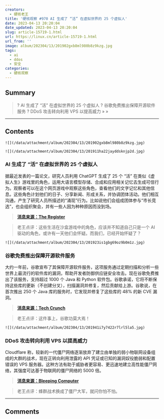 ```yaml
---
creators:
  - 硬核老王
title: '硬核观察 #970 AI 生成了 “活” 在虚拟世界的 25 个虚拟人'
date: 2023-04-13 20:20:04
date_updated: 2023-04-13 20:20:04
slug: article-15719-1.html
url: https://linux.cn/article-15719-1.html
url_from: ''
image: album/202304/13/201902gxb8ml980b8z9kzg.jpg
tags:
  - ai
  - ddos
  - 安全
categories:
  - 硬核观察
---
```


## Summary

> ? AI 生成了 “活” 在虚拟世界的 25 个虚拟人
> ? 谷歌免费推出保障开源软件服务
> ? DDoS 攻击转向利用 VPS 以提高威力
> » 
> »

***

<!-- more -->

## Contents

`![](/data/attachment/album/202304/13/201902gxb8ml980b8z9kzg.jpg)`

`![](/data/attachment/album/202304/13/201911ha22jayddsknjp2d.jpg)`

### AI 生成了 “活” 在虚拟世界的 25 个虚拟人

据最近发表的一篇论文，研究人员利用 ChatGPT 生成了 25 个 “活” 在类似《虚拟人生》游戏里的角色，运用大语言模型存储、合成和应用相关记忆去生成可信行为。观察者可以在这个网页游戏中观察这些角色，查看他们的文字记忆和其他信息。这些角色计划他们的日子、分享新闻、形成关系，并协调团体活动。他们相互沟通，产生了研究人员所描述的“涌现”行为。比如说他们会组成团体参与“市长竞选”，也会组织聚会，并有一些人因为种种原因而没到场。

> 
> **[消息来源：The Register](https://www.theregister.com/2023/04/11/sims_ai_generation/)**
> 
> 
> 

> 
> 老王点评：这些生活在沙盒游戏中的角色，应该并不知道自己只是一个 AI 驱动的角色，或许有一天他们会怀疑。而我们，已经开始怀疑了？
> 
> 
> 

`![](/data/attachment/album/202304/13/201923is1gbg69oz9b0m1z.jpg)`

### 谷歌免费推出保障开源软件服务

大约一年前，谷歌宣布了其保障开源软件服务，这项服务通过定期扫描和分析一些世界上最流行的软件库的漏洞，帮助开发者防御供应链安全攻击。现在谷歌免费推出了该服务，支持超过 1000 个 Java 和 Python 软件包。谷歌承诺，它将不断保持这些库的更新（不创建分叉），扫描漏洞并修复，然后贡献给上游。谷歌说，在首次推出 250 个 Java 库的服务时，它发现并修复了这些库的 48% 的新 CVE 漏洞。

> 
> **[消息来源：Tech Crunch](https://techcrunch.com/2023/04/12/improving-software-supply-chain-security-googles-free-assured-open-source-software-service-hits-ga/)**
> 
> 
> 

> 
> 老王点评：这件事上，谷歌功莫大焉！
> 
> 
> 

`![](/data/attachment/album/202304/13/201941i7y7422r7lrl5la5.jpg)`

### DDoS 攻击转向利用 VPS 以提高威力

Cloudflare 称，较新的一代僵尸网络逐渐放弃了建立由单独的弱小物联网设备组成的大群的战术，现在正转向利用泄露的 API 凭证或已知的漏洞奴役脆弱和配置错误的 VPS 服务器。这种方法有助于威胁者更容易、更迅速地建立高性能僵尸网络，其强度可达基于物联网的僵尸网络的 5000 倍。

> 
> **[消息来源：Bleeping Computer](https://www.bleepingcomputer.com/news/security/ddos-attacks-shifting-to-vps-infrastructure-for-increased-power/)**
> 
> 
> 

> 
> 老王点评：蜂群战术换成了僵尸大军，就问你怕不怕。
> 
> 
>

***

## Comments
